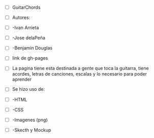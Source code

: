 - [ ] GuitarChords

- [ ] Autores:
- [ ] -Ivan Arrieta
- [ ] -Jose delaPeña
- [ ] -Benjamin Douglas

- [ ] link de gh-pages

- [ ] La pagina tiene esta destinada a gente que toca la guitarra, tiene acordes, letras de canciones, escalas y lo necesario para poder aprender

- [ ] Se hizo uso de:
- [ ] -HTML
- [ ] -CSS
- [ ] -Imagenes (png)
- [ ] -Skecth y Mockup
